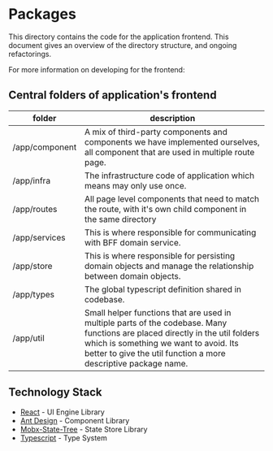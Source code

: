 # Packages

This directory contains the code for the application frontend. This document gives an overview of the directory structure, and ongoing refactorings.

For more information on developing for the frontend:

## Central folders of application's frontend

| folder         | description                                                                                                                                                                                                                               |
| -------------- | ----------------------------------------------------------------------------------------------------------------------------------------------------------------------------------------------------------------------------------------- |
| /app/component | A mix of third-party components and components we have implemented ourselves, all component that are used in multiple route page.                                                                                                         |
| /app/infra     | The infrastructure code of application which means may only use once.                                                                                                                                                                     |
| /app/routes    | All page level components that need to match the route, with it's own child component in the same directory                                                                                                                               |
| /app/services  | This is where responsible for communicating with BFF domain service.                                                                                                                                                                      |
| /app/store     | This is where responsible for persisting domain objects and manage the relationship between domain objects.                                                                                                                               |
| /app/types     | The global typescript definition shared in codebase.                                                                                                                                                                                      |
| /app/util      | Small helper functions that are used in multiple parts of the codebase. Many functions are placed directly in the util folders which is something we want to avoid. Its better to give the util function a more descriptive package name. |

## Technology Stack

- [React](https://reactjs.org/) - UI Engine Library
- [Ant Design](https://ant.design/index-cn) - Component Library
- [Mobx-State-Tree](https://mobx-state-tree.js.org/intro/welcome) - State Store Library
- [Typescript](https://www.typescriptlang.org/) - Type System
